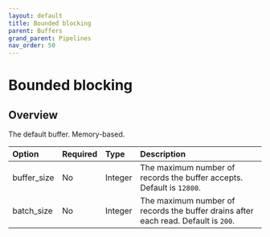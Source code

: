 ```yaml
---
layout: default
title: Bounded blocking
parent: Buffers
grand_parent: Pipelines
nav_order: 50
---
```


# Bounded blocking

## Overview

The default buffer. Memory-based.

Option | Required | Type | Description
:--- | :--- | :--- | :---
buffer_size | No | Integer | The maximum number of records the buffer accepts. Default is `12800`.
batch_size | No | Integer | The maximum number of records the buffer drains after each read. Default is `200`.

<!--- ## Configuration

Content will be added to this section.

## Metrics

Content will be added to this section. --->